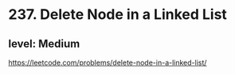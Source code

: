 # 237. Delete Node in a Linked List
## level: Medium

https://leetcode.com/problems/delete-node-in-a-linked-list/
